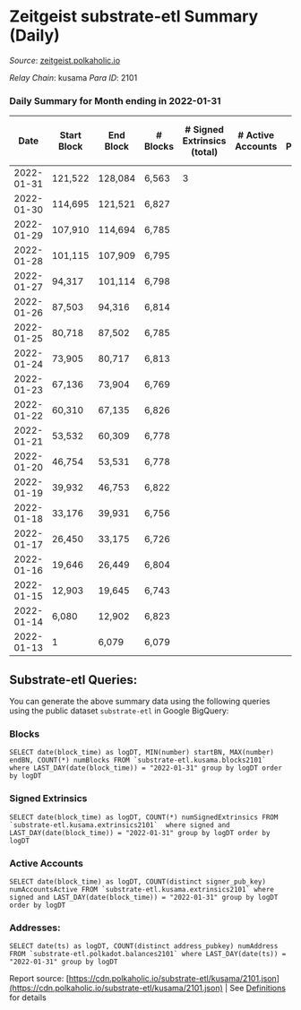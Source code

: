 # Zeitgeist substrate-etl Summary (Daily)

_Source_: [zeitgeist.polkaholic.io](https://zeitgeist.polkaholic.io)

*Relay Chain*: kusama
*Para ID*: 2101



### Daily Summary for Month ending in 2022-01-31


| Date | Start Block | End Block | # Blocks | # Signed Extrinsics (total) | # Active Accounts | # Passive | # New | # Addresses with Balances | # Events | # Transfers | # XCM Transfers In | # XCM Transfers Out |
| ---- | ----------- | --------- | -------- | --------------------------- | ----------------- | --------- | ----- | ------------------------- | -------- | ----------- | ------------------ | ------------------- |
| 2022-01-31 | 121,522 | 128,084 | 6,563  | 3 |  |  |  |  | 21,807 |   |   |   |
| 2022-01-30 | 114,695 | 121,521 | 6,827  |  |  |  |  |  | 22,533 |   |   |   |
| 2022-01-29 | 107,910 | 114,694 | 6,785  |  |  |  |  |  | 22,395 |   |   |   |
| 2022-01-28 | 101,115 | 107,909 | 6,795  |  |  |  |  |  | 22,422 |   |   |   |
| 2022-01-27 | 94,317 | 101,114 | 6,798  |  |  |  |  |  | 22,437 |   |   |   |
| 2022-01-26 | 87,503 | 94,316 | 6,814  |  |  |  |  |  | 22,488 |   |   |   |
| 2022-01-25 | 80,718 | 87,502 | 6,785  |  |  |  |  |  | 22,395 |   |   |   |
| 2022-01-24 | 73,905 | 80,717 | 6,813  |  |  |  |  |  | 22,485 |   |   |   |
| 2022-01-23 | 67,136 | 73,904 | 6,769  |  |  |  |  |  | 22,341 |   |   |   |
| 2022-01-22 | 60,310 | 67,135 | 6,826  |  |  |  |  |  | 22,530 |   |   |   |
| 2022-01-21 | 53,532 | 60,309 | 6,778  |  |  |  |  |  | 22,368 |   |   |   |
| 2022-01-20 | 46,754 | 53,531 | 6,778  |  |  |  |  |  | 22,371 |   |   |   |
| 2022-01-19 | 39,932 | 46,753 | 6,822  |  |  |  |  |  | 22,515 |   |   |   |
| 2022-01-18 | 33,176 | 39,931 | 6,756  |  |  |  |  |  | 22,299 |   |   |   |
| 2022-01-17 | 26,450 | 33,175 | 6,726  |  |  |  |  |  | 22,200 |   |   |   |
| 2022-01-16 | 19,646 | 26,449 | 6,804  |  |  |  |  |  | 22,455 |   |   |   |
| 2022-01-15 | 12,903 | 19,645 | 6,743  |  |  |  |  |  | 22,254 |   |   |   |
| 2022-01-14 | 6,080 | 12,902 | 6,823  |  |  |  |  |  | 22,521 |   |   |   |
| 2022-01-13 | 1 | 6,079 | 6,079  |  |  |  |  |  | 20,057 |   |   |   |

## Substrate-etl Queries:
You can generate the above summary data using the following queries using the public dataset `substrate-etl` in Google BigQuery:


### Blocks
```
SELECT date(block_time) as logDT, MIN(number) startBN, MAX(number) endBN, COUNT(*) numBlocks FROM `substrate-etl.kusama.blocks2101`  where LAST_DAY(date(block_time)) = "2022-01-31" group by logDT order by logDT
```


### Signed Extrinsics
```
SELECT date(block_time) as logDT, COUNT(*) numSignedExtrinsics FROM `substrate-etl.kusama.extrinsics2101`  where signed and LAST_DAY(date(block_time)) = "2022-01-31" group by logDT order by logDT
```


### Active Accounts
```
SELECT date(block_time) as logDT, COUNT(distinct signer_pub_key) numAccountsActive FROM `substrate-etl.kusama.extrinsics2101` where signed and LAST_DAY(date(block_time)) = "2022-01-31" group by logDT order by logDT
```


### Addresses:
```
SELECT date(ts) as logDT, COUNT(distinct address_pubkey) numAddress FROM `substrate-etl.polkadot.balances2101` where LAST_DAY(date(ts)) = "2022-01-31" group by logDT
```



Report source: [https://cdn.polkaholic.io/substrate-etl/kusama/2101.json](https://cdn.polkaholic.io/substrate-etl/kusama/2101.json) | See [Definitions](/DEFINITIONS.md) for details
